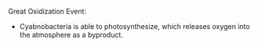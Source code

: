 Great Oxidization Event:
- Cyabnobacteria is able to photosynthesize, which releases oxygen into the atmosphere as a byproduct.